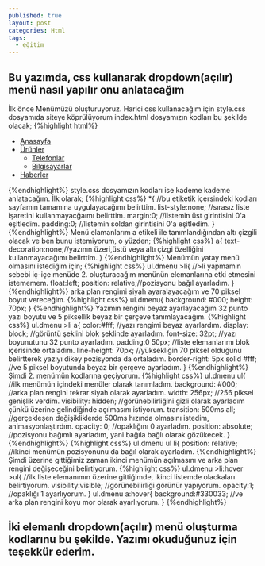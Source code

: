 ```yaml
---
published: true
layout: post
categories: Html
tags:
  - eğitim
---
```

## Bu yazımda, css kullanarak dropdown(açılır) menü nasıl yapılır onu anlatacağım
İlk önce Menümüzü oluşturuyoruz. Harici css kullanacağım için style.css dosyamıda siteye köprülüyorum
index.html dosyamızın kodları bu şekilde olacak;
{%highlight html%}
<html>
  <head>
    <link rel="stylesheet" href="style.css">
  </head>
  <body>
    <ul class="dmenu">
      <li><a href="#">Anasayfa</a></li>
      <li><a href="#">Ürünler</a>
      <ul>
        <li><a href="#">Telefonlar</a></li>
        <li><a href="#">Bilgisayarlar</a></li>
       </ul>
       </li>
      <li><a href="#">Haberler</a></li>
    </ul>
  </body>
</html>  
{%endhighlight%}
style.css dosyamızın kodları ise kademe kademe anlatacağım.
İlk olarak;
{%highlight css%}
*{ //bu etiketik içersindeki kodları sayfamın tamamına uygulayacağımı belirttim. 
list-style:none; //sırasız liste işaretini kullanmayacğaımı belirttim.
margin:0; //listemin üst girintisini 0'a eşitledim.
padding:0; //listemin soldan girintisini 0'a eşitledim.
}
{%endhighlight%}
Menü elamanlarım a etikeli ile tanımlandığından altı çizgili olacak ve ben bunu istemiyorum, o yüzden;
{%highlight css%}
a{
text-decoration:none;//yazının üzeri,üstü veya altı çizgi özelliğini kullanmayacağımı belirttim.
}
{%endhighlight%}
Menümün yatay menü olmasını istediğim için;
{%highlight css%}
ul.dmenu >li{ //>li yapmamın sebebi iç-içe menüde 2. oluşturacağım menünün elemanlarına etki etmesini istememem.
  float:left;
  position: relative;//pozisyonu bağıl ayarladım.
}
{%endhighlight%}
arka plan rengimi siyah ayaralayacağım ve 70 piksel boyut vereceğim.
{%highlight css%}
ul.dmenu{
  background: #000;
  height: 70px;
}
{%endhighlight%}
Yazımın rengini beyaz ayarlayacağım 32 punto yazı boyutu ve 5 piksellik beyaz bir çerçeve tanımlayacağım.
{%highlight css%}
ul.dmenu >li a{
  color:#fff; //yazı rengimi beyaz ayarlardım.
  display: block; //görüntü şeklini blok şeklinde ayarladım.
  font-size: 32pt; //yazı boyunutunu 32 punto ayarladım.
  padding:0 50px; //liste elemanlarımı blok içerisinde ortaladım.
  line-height: 70px; //yüksekliğin 70 piksel olduğunu belirtterek yazıyı dikey pozisyonda da ortaladım.
  border-right: 5px solid #fff; //ve 5 piksel boyutunda beyaz bir çerçeve ayarladım.
}
{%endhighlight%}
Şimdi 2. menümün kodlarına geçiyorum.
{%highlight css%}
ul.dmenu ul{ //ilk menümün içindeki menüler olarak tanımladım.
  background: #000; //arka plan rengini tekrar siyah olarak ayarladım.
  width: 256px; //256 piksel genişlik verdim.
  visibility: hidden; //görünebilirliğini gizli olarak ayarladım çünkü üzerine gelindiğinde açılmasını istiyorum.
  transition: 500ms all; //gerçekleşen değişikliklerde 500ms hızında olmasını istedim, animasyonlaştırdım.
  opacity: 0; //opaklığını 0 ayarladım.
  position: absolute; //pozisyonu bağımlı ayarladım, yani bağıla bağlı olarak gözükecek.
}
{%endhighlight%}
{%highlight css%}
ul.dmenu ul li{
  position: relative; //ikinci menümün pozisyonunu da bağıl olarak ayarladım.
{%endhighlight%}
Şimdi üzerine gittiğimiz zaman ikinci menümün açılmasını ve arka plan rengini değişeceğini belirtiyorum.
{%highlight css%}
ul.dmenu >li:hover >ul{ //ilk liste elemanımın üzerine gittiğimde, ikinci listemde olackaları belirtiyorum.
visibility:visible; //görünebilirliği görünür yapıyorum.
opacity:1; //opaklığı 1 ayarlıyorum.
}
ul.dmenu a:hover{
  background:#330033; //ve arka plan rengini koyu mor olarak ayarlıyorum.
}
{%endhighlight%}

## İki elemanlı dropdown(açılır) menü oluşturma kodlarınu bu şekilde. Yazımı okuduğunuz için teşekkür ederim.